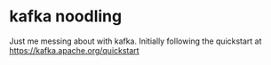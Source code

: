 # kafka noodling

Just me messing about with kafka. Initially following the quickstart at 
https://kafka.apache.org/quickstart
